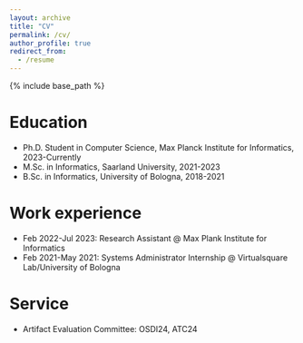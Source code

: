 ```yaml
---
layout: archive
title: "CV"
permalink: /cv/
author_profile: true
redirect_from:
  - /resume
---
```


{% include base_path %}

Education
======
* Ph.D. Student in Computer Science, Max Planck Institute for Informatics, 2023-Currently
* M.Sc. in Informatics, Saarland University, 2021-2023
* B.Sc. in Informatics, University of Bologna, 2018-2021

Work experience
======
* Feb 2022-Jul 2023: Research Assistant @ Max Plank Institute for Informatics
* Feb 2021-May 2021: Systems Administrator Internship @ Virtualsquare Lab/University of Bologna

Service
======
* Artifact Evaluation Committee: OSDI24, ATC24
